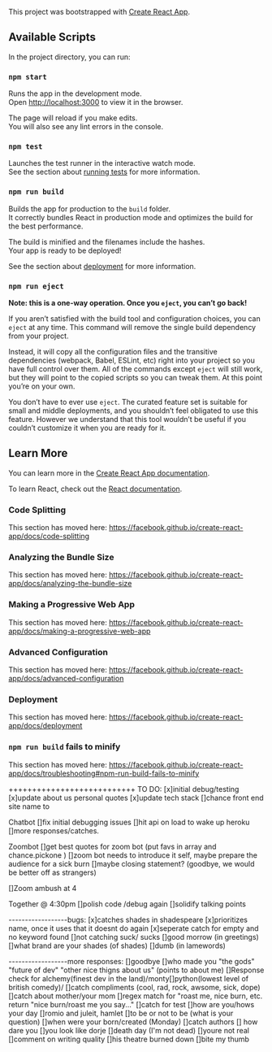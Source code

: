                           


This project was bootstrapped with [Create React App](https://github.com/facebook/create-react-app).

## Available Scripts

In the project directory, you can run:

### `npm start`

Runs the app in the development mode.<br />
Open [http://localhost:3000](http://localhost:3000) to view it in the browser.

The page will reload if you make edits.<br />
You will also see any lint errors in the console.

### `npm test`

Launches the test runner in the interactive watch mode.<br />
See the section about [running tests](https://facebook.github.io/create-react-app/docs/running-tests) for more information.

### `npm run build`

Builds the app for production to the `build` folder.<br />
It correctly bundles React in production mode and optimizes the build for the best performance.

The build is minified and the filenames include the hashes.<br />
Your app is ready to be deployed!

See the section about [deployment](https://facebook.github.io/create-react-app/docs/deployment) for more information.

### `npm run eject`

**Note: this is a one-way operation. Once you `eject`, you can’t go back!**

If you aren’t satisfied with the build tool and configuration choices, you can `eject` at any time. This command will remove the single build dependency from your project.

Instead, it will copy all the configuration files and the transitive dependencies (webpack, Babel, ESLint, etc) right into your project so you have full control over them. All of the commands except `eject` will still work, but they will point to the copied scripts so you can tweak them. At this point you’re on your own.

You don’t have to ever use `eject`. The curated feature set is suitable for small and middle deployments, and you shouldn’t feel obligated to use this feature. However we understand that this tool wouldn’t be useful if you couldn’t customize it when you are ready for it.

## Learn More

You can learn more in the [Create React App documentation](https://facebook.github.io/create-react-app/docs/getting-started).

To learn React, check out the [React documentation](https://reactjs.org/).

### Code Splitting

This section has moved here: https://facebook.github.io/create-react-app/docs/code-splitting

### Analyzing the Bundle Size

This section has moved here: https://facebook.github.io/create-react-app/docs/analyzing-the-bundle-size

### Making a Progressive Web App

This section has moved here: https://facebook.github.io/create-react-app/docs/making-a-progressive-web-app

### Advanced Configuration

This section has moved here: https://facebook.github.io/create-react-app/docs/advanced-configuration

### Deployment

This section has moved here: https://facebook.github.io/create-react-app/docs/deployment

### `npm run build` fails to minify

This section has moved here: https://facebook.github.io/create-react-app/docs/troubleshooting#npm-run-build-fails-to-minify


+++++++++++++++++++++++++++
TO DO:
[x]initial debug/testing
[x]update about us personal quotes
[x]update tech stack
[]chance front end site name to 

Chatbot
[]fix initial debugging issues
[]hit api on load to wake up heroku
[]more responses/catches. 

Zoombot
[]get best quotes for zoom bot (put favs in array and chance.pickone )
[]zoom bot needs to introduce it self, maybe prepare the audience for a sick burn
[]maybe closing statement? (goodbye, we would be better off as strangers)



[]Zoom ambush at 4

Together @ 4:30pm
[]polish code /debug again 
[]solidify talking points


------------------bugs:
[x]catches shades in shadespeare
[x]prioritizes name, once it uses that it doesnt do again
[x]seperate catch for empty and no keyword found
[]not catching suck/ sucks
[]good morrow (in greetings)
[]what brand are your shades (of shades)
[]dumb (in lamewords)


------------------more responses:
[]goodbye
[]who made you "the gods" "future of dev" "other nice thigns about us" (points to about me)
[]Response check for alchemy(finest dev in the land)/monty[]python(lowest level of british comedy)/
[]catch compliments (cool, rad, rock, awsome, sick, dope)
[]catch about mother/your mom
[]regex match for "roast me, nice burn, etc. return "nice burn/roast me you say..."
[]catch for test
[]how are you/hows your day
[]romio and juleit, hamlet
[]to be or not to be (what is your question)
[]when were your born/created (Monday)
[]catch authors
[] how dare you
[]you look like dorje
[]death day (I'm not dead)
[]youre not real
[]comment on writing quality
[]his theatre burned down
[]bite my thumb
